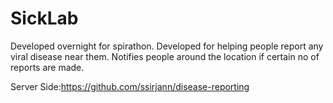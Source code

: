 # SickLab

Developed overnight for spirathon.
Developed for helping people report any viral disease near them.
Notifies people around the location if certain no of reports are made.


Server Side:https://github.com/ssirjann/disease-reporting
